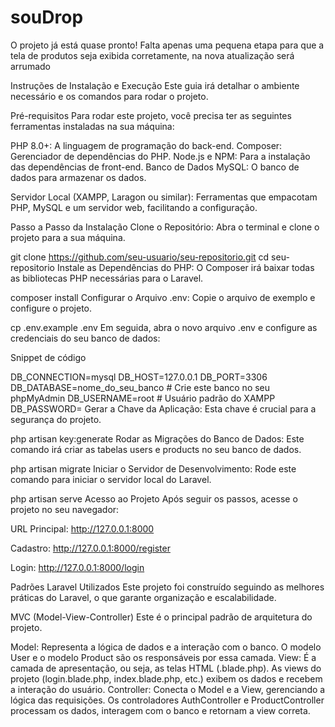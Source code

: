 # souDrop
O projeto já está quase pronto! Falta apenas uma pequena etapa para que a tela de produtos seja exibida corretamente, na nova atualização será arrumado

Instruções de Instalação e Execução
Este guia irá detalhar o ambiente necessário e os comandos para rodar o projeto.

Pré-requisitos
Para rodar este projeto, você precisa ter as seguintes ferramentas instaladas na sua máquina:

PHP 8.0+: A linguagem de programação do back-end.
Composer: Gerenciador de dependências do PHP.
Node.js e NPM: Para a instalação das dependências de front-end.
Banco de Dados MySQL: O banco de dados para armazenar os dados.

Servidor Local (XAMPP, Laragon ou similar): Ferramentas que empacotam PHP, MySQL e um servidor web, facilitando a configuração.

Passo a Passo da Instalação
Clone o Repositório:
Abra o terminal e clone o projeto para a sua máquina.

git clone https://github.com/seu-usuario/seu-repositorio.git
cd seu-repositorio
Instale as Dependências do PHP:
O Composer irá baixar todas as bibliotecas PHP necessárias para o Laravel.

composer install
Configurar o Arquivo .env:
Copie o arquivo de exemplo e configure o projeto.

cp .env.example .env
Em seguida, abra o novo arquivo .env e configure as credenciais do seu banco de dados:

Snippet de código

DB_CONNECTION=mysql
DB_HOST=127.0.0.1
DB_PORT=3306
DB_DATABASE=nome_do_seu_banco # Crie este banco no seu phpMyAdmin
DB_USERNAME=root # Usuário padrão do XAMPP
DB_PASSWORD=
Gerar a Chave da Aplicação:
Esta chave é crucial para a segurança do projeto.


php artisan key:generate
Rodar as Migrações do Banco de Dados:
Este comando irá criar as tabelas users e products no seu banco de dados.


php artisan migrate
Iniciar o Servidor de Desenvolvimento:
Rode este comando para iniciar o servidor local do Laravel.

php artisan serve
Acesso ao Projeto
Após seguir os passos, acesse o projeto no seu navegador:

URL Principal: http://127.0.0.1:8000

Cadastro: http://127.0.0.1:8000/register

Login: http://127.0.0.1:8000/login

Padrões Laravel Utilizados
Este projeto foi construído seguindo as melhores práticas do Laravel, o que garante organização e escalabilidade.

MVC (Model-View-Controller)
Este é o principal padrão de arquitetura do projeto.

Model: Representa a lógica de dados e a interação com o banco. O modelo User e o modelo Product são os responsáveis por essa camada.
View: É a camada de apresentação, ou seja, as telas HTML (.blade.php). As views do projeto (login.blade.php, index.blade.php, etc.) exibem os dados e recebem a interação do usuário.
Controller: Conecta o Model e a View, gerenciando a lógica das requisições. Os controladores AuthController e ProductController processam os dados, interagem com o banco e retornam a view correta.
